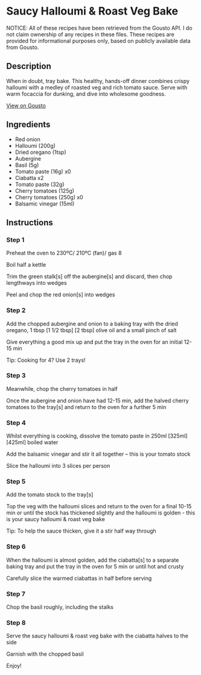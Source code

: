 # Saucy Halloumi & Roast Veg Bake

NOTICE: All of these recipes have been retrieved from the Gousto API. I do not claim ownership of any recipes in these files. These recipes are provided for informational purposes only, based on publicly available data from Gousto.

## Description

When in doubt, tray bake. This healthy, hands-off dinner combines crispy halloumi with a medley of roasted veg and rich tomato sauce. Serve with warm focaccia for dunking, and dive into wholesome goodness. 

[View on Gousto](https://www.gousto.co.uk/recipes/cookbook/joes-saucy-halloumi-roast-veg-bake)

## Ingredients

- Red onion
- Halloumi (200g)
- Dried oregano (1tsp)
- Aubergine
- Basil (5g)
- Tomato paste (16g) x0
- Ciabatta x2
- Tomato paste (32g)
- Cherry tomatoes (125g)
- Cherry tomatoes (250g) x0
- Balsamic vinegar (15ml)

## Instructions


### Step 1

Preheat the oven to 230ºC/ 210ºC (fan)/ gas 8

Boil half a kettle

Trim the green stalk<span class="text-danger">[s]</span> off the aubergine<span class="text-danger">[s]</span> and discard, then chop lengthways into wedges

Peel and chop the red onion<span class="text-danger">[s]</span> into wedges


### Step 2

Add the chopped aubergine and onion to a baking tray with the dried oregano, 1 tbsp <span class="text-purple">[1 1/2 tbsp]</span> <span class="text-danger">[2 tbsp]</span> olive oil and a small pinch of salt

Give everything a good mix up and put the tray in the oven for an initial 12-15 min

Tip: Cooking for 4? Use 2 trays!


### Step 3

Meanwhile, chop the cherry tomatoes in half

Once the aubergine and onion have had 12-15 min, add the halved cherry tomatoes to the tray<span class="text-danger">[s]</span> and return to the oven for a further 5 min


### Step 4

Whilst everything is cooking, dissolve the tomato paste in 250ml <span class="text-purple">[325ml]</span> <span class="text-danger">[425ml] </span>boiled water

Add the balsamic vinegar and stir it all together – this is your tomato stock

Slice the halloumi into 3 slices per person


### Step 5

Add the tomato stock to the tray<span class="text-danger">[s]</span>

Top the veg with the halloumi slices and return to the oven for a final 10-15 min or until the stock has thickened slightly and the halloumi is golden - this is your saucy halloumi & roast veg bake

Tip: To help the sauce thicken, give it a stir half way through


### Step 6

When the halloumi is almost golden, add the ciabatta[s] to a separate baking tray and put the tray in the oven for 5 min or until hot and crusty

Carefully slice the warmed ciabattas in half before serving


### Step 7

Chop the basil roughly, including the stalks

### Step 8

Serve the saucy halloumi & roast veg bake with the ciabatta halves to the side

Garnish with the chopped basil

Enjoy!

